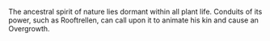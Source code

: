 The ancestral spirit of nature lies dormant within all plant life. Conduits of its power, such as Rooftrellen, can call upon it to animate his kin and cause an  Overgrowth.